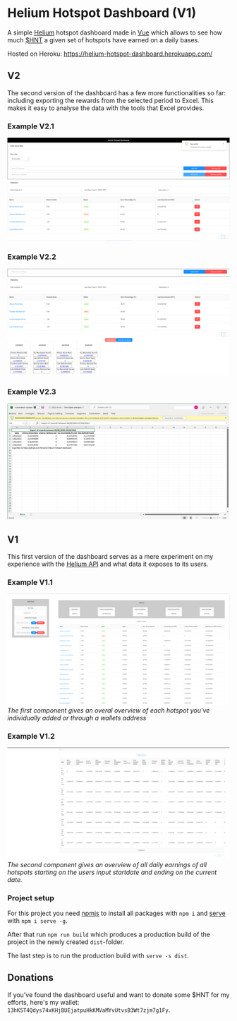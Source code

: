 # Helium Hotspot Dashboard (V1)

A simple [Helium](https://www.helium.com/) hotspot dashboard made in [Vue](https://vuejs.org/) which allows to see how much [$HNT](https://coinmarketcap.com/currencies/helium/) a given set of hotspots have earned on a daily bases.

Hosted on Heroku: https://helium-hotspot-dashboard.herokuapp.com/

## V2

The second version of the dashboard has a few more functionalities so far: including exporting the rewards from the selected period to Excel. This makes it easy to analyse the data with the tools that Excel provides.

### Example V2.1

![Example V2.1](./assets/V2_Example1.png)

### Example V2.2

![Example V2.2](./assets/V2_Example2.png)

### Example V2.3

![Example V2.3](./assets/V2_Example3.png)

## V1

This first version of the dashboard serves as a mere experiment on my experience with the [Helium API](https://docs.helium.com/api/) and what data it exposes to its users.

### Example V1.1

![Example v1.1](./assets/V1_Example1.png)
_The first component gives an overal overview of each hotspot you've individually added or through a wallets address_

### Example V1.2

![Example V1.2](./assets/V1_Example2.png)
_The second component gives an overview of all daily earnings of all hotspots starting on the users input startdate and ending on the current date._

### Project setup

For this project you need [npmjs](https://www.npmjs.com/) to install all packages with `npm i` and [serve](https://www.npmjs.com/package/serve) with `npm i serve -g`.

After that run `npm run build` which produces a production build of the project in the newly created `dist`-folder.

The last step is to run the production build with `serve -s dist`.

## Donations

If you've found the dashboard useful and want to donate some $HNT for my efforts, here's my wallet: `13hK5T4Qdys74xKHjBUEjatpuHkKMVaMYvUtvsB3Wt7zjm7g1Fy`.
